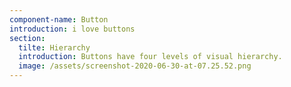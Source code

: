 ```yaml
---
component-name: Button
introduction: i love buttons
section:
  tilte: Hierarchy
  introduction: Buttons have four levels of visual hierarchy.
  image: /assets/screenshot-2020-06-30-at-07.25.52.png
---
```

